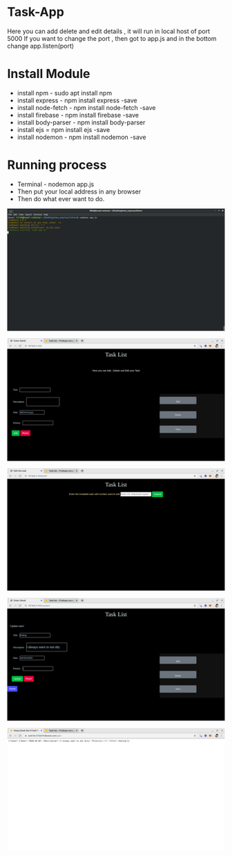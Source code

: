 # Task-App
Here you can add delete and edit details , it will run in local host of port 5000
If you want to change the port , then got to app.js and in the bottom change app.listen(port)

# Install Module
   
   * install npm - sudo apt install npm
   * install express - npm install express -save
   * install node-fetch - npm install node-fetch -save
   * install firebase  - npm install firebase -save
   * install body-parser - npm install body-parser
   * install ejs = npm install ejs -save
   * install nodemon - npm install nodemon -save
   

# Running process
  * Terminal - nodemon app.js
  * Then put your local address in any browser 
  * Then do what ever want to do.
  
![Run](https://github.com/Kunal614/Task-App/blob/master/Images/Screenshot%20from%202020-04-02%2021-43-39.png)

![ADD](https://github.com/Kunal614/Task-App/blob/master/Images/Screenshot%20from%202020-04-02%2021-43-55.png)

![Edit](https://github.com/Kunal614/Task-App/blob/master/Images/Screenshot%20from%202020-04-02%2021-44-07.png)

![update](https://github.com/Kunal614/Task-App/blob/master/Images/Screenshot%20from%202020-04-02%2021-44-16.png)

![View](https://github.com/Kunal614/Task-App/blob/master/Images/Screenshot%20from%202020-04-02%2021-44-31.png)
   
   
   
